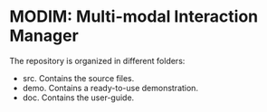 # MODIM: Multi-modal Interaction Manager #

The repository is organized in different folders:

* src. Contains the source files.
* demo. Contains a ready-to-use demonstration.
* doc. Contains the user-guide.

